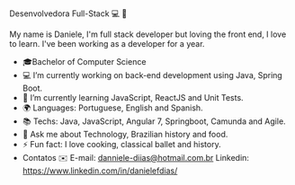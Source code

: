 Desenvolvedora Full-Stack 💻 🚀

 My name is Daniele, I'm full stack developer but loving the front end, I love to learn. I've been working as a developer for a year.
 
- 🎓Bachelor of Computer Science
- 💻 I’m currently working on back-end development using Java, Spring Boot.
- 🌱 I’m currently learning JavaScript, ReactJS and Unit Tests.
- 🌍 Languages: Portuguese, English and Spanish.
- 📚 Techs: Java, JavaScript, Angular 7, Springboot, Camunda and Agile.
- 💬 Ask me about Technology, Brazilian history and food.
- ⚡ Fun fact: I love cooking, classical ballet and history.
- Contatos ✉️
   E-mail: danniele-diias@hotmail.com.br
   Linkedin: https://www.linkedin.com/in/danielefdias/
